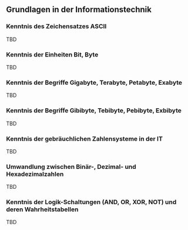 ## Grundlagen in der Informationstechnik

### Kenntnis des Zeichensatzes ASCII

TBD

### Kenntnis der Einheiten Bit, Byte

TBD

### Kenntnis der Begriffe Gigabyte, Terabyte, Petabyte, Exabyte

TBD

### Kenntnis der Begriffe Gibibyte, Tebibyte, Pebibyte, Exbibyte

TBD

### Kenntnis der gebräuchlichen Zahlensysteme in der IT

TBD

### Umwandlung zwischen Binär-, Dezimal- und Hexadezimalzahlen

TBD

### Kenntnis der Logik-Schaltungen (AND, OR, XOR, NOT) und deren Wahrheitstabellen

TBD
